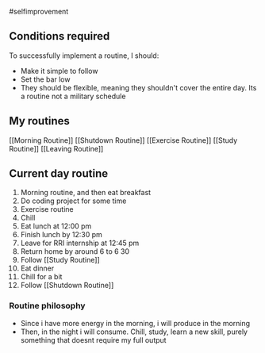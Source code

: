 #selfimprovement 

## Conditions required

To successfully implement a routine, I should:
- Make it simple to follow
- Set the bar low
- They should be flexible, meaning they shouldn't cover the entire day. Its a routine not a military schedule


## My routines
[[Morning Routine]]
[[Shutdown Routine]]
[[Exercise Routine]]
[[Study Routine]]
[[Leaving Routine]]


## Current day routine
1) Morning routine, and then eat breakfast
2) Do coding project for some time
3) Exercise routine
4) Chill
5) Eat lunch at 12:00 pm
6) Finish lunch by 12:30 pm
7) Leave for RRI internship at 12:45 pm
8) Return home by around 6 to 6 30
9) Follow [[Study Routine]]
10) Eat dinner
11) Chill for a bit
12) Follow [[Shutdown Routine]]

### Routine philosophy
- Since i have more energy in the morning, i will produce in the morning
- Then, in the night i will consume. Chill, study, learn a new skill, purely something that doesnt require my full output